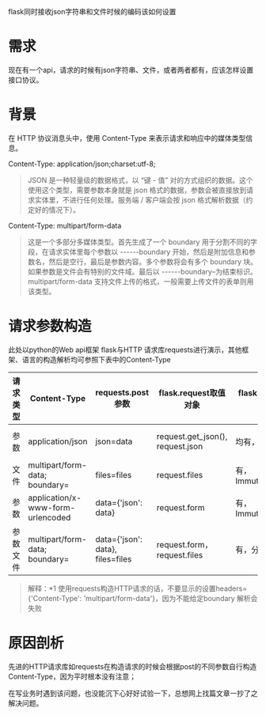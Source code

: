 flask同时接收json字符串和文件时候的编码该如何设置

# 需求
现在有一个api，请求的时候有json字符串、文件，或者两者都有，应该怎样设置接口协议。

# 背景
在 HTTP 协议消息头中，使用 Content-Type 来表示请求和响应中的媒体类型信息。

Content-Type: application/json;charset:utf-8;

> JSON 是一种轻量级的数据格式，以 “键 - 值” 对的方式组织的数据。这个使用这个类型，需要参数本身就是 json 格式的数据，参数会被直接放到请求实体里，不进行任何处理。服务端 / 客户端会按 json 格式解析数据（约定好的情况下）。

Content-Type: multipart/form-data
> 这是一个多部分多媒体类型。首先生成了一个 boundary 用于分割不同的字段，在请求实体里每个参数以 ------boundary 开始，然后是附加信息和参数名，然后是空行，最后是参数内容。多个参数将会有多个 boundary 块。如果参数是文件会有特别的文件域。最后以 ------boundary–为结束标识。multipart/form-data 支持文件上传的格式，一般需要上传文件的表单则用该类型。

# 请求参数构造
此处以python的Web api框架 flask与HTTP 请求库requests进行演示，其他框架、语言的构造解析均可参照下表中的Content-Type

|请求类型|  Content-Type   | requests.post参数  | flask.request取值对象 | flask.request取值结果| 备注 |
|  ----  | ----  |  ----  | ----  | --- | --- |
| 参数  | application/json  | json=data | request.get_json(), request.json| 均有，dict | Content-Type自动: application/json|
| 文件  | multipart/form-data; boundary= |files=files|request.files|有，ImmutableMultiDict| 见*1|
| 参数  | application/x-www-form-urlencoded  | data={'json': data} | request.form| 有，ImmutableMultiDict | 按照表单编码|
| 参数 文件  | multipart/form-data; boundary= |data={'json': data}, files=files|request.form，request.files|有，分开取| 混合编码|

>解释：*1 使用requests构造HTTP请求的话，不要显示的设置headers={'Content-Type': 'multipart/form-data'}，因为不能给定boundary 解析会失败

# 原因剖析
先进的HTTP请求库如requests在构造请求的时候会根据post的不同参数自行构造Content-Type，因为平时根本没有注意；

在写业务时遇到该问题，也没能沉下心好好试验一下，总想网上找篇文章一抄了之解决问题。